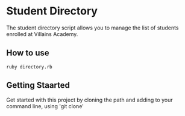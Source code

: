 # Student Directory #

The student directory script allows you to manage the list of students enrolled at Villains Academy.

## How to use ##

```shell
ruby directory.rb
```
## Getting Staarted

Get started with this project by cloning the path and adding to your command line, using 'git clone'
